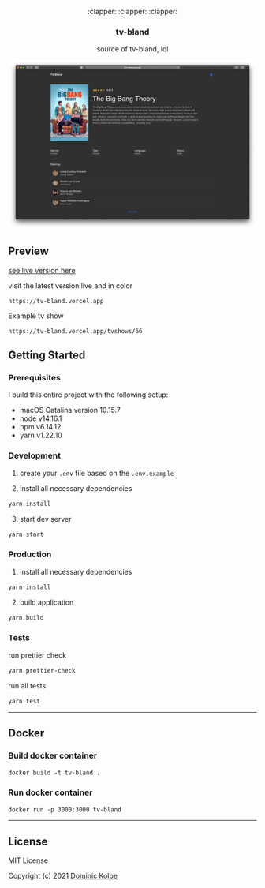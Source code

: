 <p align="center">
  <p align="center">:clapper: :clapper: :clapper:</p>
  <h3 align="center">tv-bland</h3>
  <p align="center">source of tv-bland, lol<p>
</p>

![Preview](https://github.com/dominickolbe/tv-bland/blob/master/screenshot.png?raw=true "tv-bland")

## Preview

[see live version here](https://tv-bland.vercel.app)

visit the latest version live and in color

```http
https://tv-bland.vercel.app
```

Example tv show

```http
https://tv-bland.vercel.app/tvshows/66
```

## Getting Started

### Prerequisites

I build this entire project with the following setup:

- macOS Catalina version 10.15.7
- node v14.16.1
- npm v6.14.12
- yarn v1.22.10

### Development

1. create your `.env` file based on the `.env.example`

2. install all necessary dependencies

```bash
yarn install
```

3. start dev server

```bash
yarn start
```

### Production

1. install all necessary dependencies

```bash
yarn install
```

2. build application

```bash
yarn build
```

### Tests

run prettier check

```bash
yarn prettier-check
```

run all tests

```bash
yarn test
```

---

## Docker

### Build docker container

```
docker build -t tv-bland .
```

### Run docker container

```
docker run -p 3000:3000 tv-bland
```

---

## License

MIT License

Copyright (c) 2021 [Dominic Kolbe](https://dominickolbe.dk)
